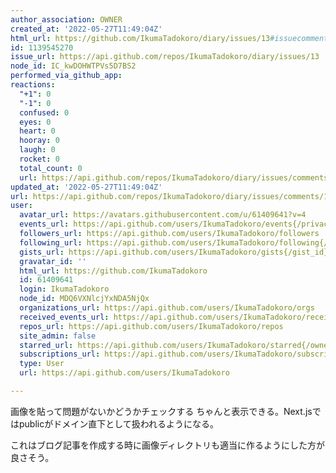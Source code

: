 ```yaml
---
author_association: OWNER
created_at: '2022-05-27T11:49:04Z'
html_url: https://github.com/IkumaTadokoro/diary/issues/13#issuecomment-1139545270
id: 1139545270
issue_url: https://api.github.com/repos/IkumaTadokoro/diary/issues/13
node_id: IC_kwDOHWTPVs5D7BS2
performed_via_github_app: 
reactions:
  "+1": 0
  "-1": 0
  confused: 0
  eyes: 0
  heart: 0
  hooray: 0
  laugh: 0
  rocket: 0
  total_count: 0
  url: https://api.github.com/repos/IkumaTadokoro/diary/issues/comments/1139545270/reactions
updated_at: '2022-05-27T11:49:04Z'
url: https://api.github.com/repos/IkumaTadokoro/diary/issues/comments/1139545270
user:
  avatar_url: https://avatars.githubusercontent.com/u/61409641?v=4
  events_url: https://api.github.com/users/IkumaTadokoro/events{/privacy}
  followers_url: https://api.github.com/users/IkumaTadokoro/followers
  following_url: https://api.github.com/users/IkumaTadokoro/following{/other_user}
  gists_url: https://api.github.com/users/IkumaTadokoro/gists{/gist_id}
  gravatar_id: ''
  html_url: https://github.com/IkumaTadokoro
  id: 61409641
  login: IkumaTadokoro
  node_id: MDQ6VXNlcjYxNDA5NjQx
  organizations_url: https://api.github.com/users/IkumaTadokoro/orgs
  received_events_url: https://api.github.com/users/IkumaTadokoro/received_events
  repos_url: https://api.github.com/users/IkumaTadokoro/repos
  site_admin: false
  starred_url: https://api.github.com/users/IkumaTadokoro/starred{/owner}{/repo}
  subscriptions_url: https://api.github.com/users/IkumaTadokoro/subscriptions
  type: User
  url: https://api.github.com/users/IkumaTadokoro

---
```

画像を貼って問題がないかどうかチェックする
ちゃんと表示できる。Next.jsではpublicがドメイン直下として扱われるようになる。

これはブログ記事を作成する時に画像ディレクトリも適当に作るようにした方が良さそう。
